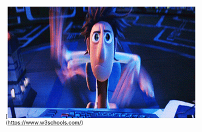 [![This is aly text](https://raw.githubusercontent.com/tm2582001/tm2582001/main/giphy%20(1).gif) (https://www.w3schools.com/)